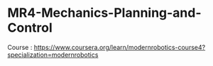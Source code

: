 # MR4-Mechanics-Planning-and-Control
Course : https://www.coursera.org/learn/modernrobotics-course4?specialization=modernrobotics
